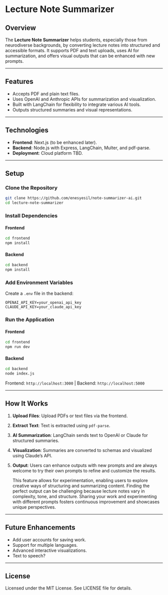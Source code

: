 # Lecture Note Summarizer

## Overview
The **Lecture Note Summarizer** helps students, especially those from neurodiverse backgrounds, by converting lecture notes into structured and accessible formats. It supports PDF and text uploads, uses AI for summarization, and offers visual outputs that can be enhanced with new prompts.

---

## Features
- Accepts PDF and plain text files.
- Uses OpenAI and Anthropic APIs for summarization and visualization.
- Built with LangChain for flexibility to integrate various AI tools.
- Outputs structured summaries and visual representations.

---

## Technologies
- **Frontend**: Next.js (to be enhanced later).
- **Backend**: Node.js with Express, LangChain, Multer, and pdf-parse.
- **Deployment**: Cloud platform TBD.

---

## Setup

### Clone the Repository
```bash
git clone https://github.com/enesyesil/note-summarizer-ai.git
cd lecture-note-summarizer
```

### Install Dependencies
#### Frontend
```bash
cd frontend
npm install
```
#### Backend
```bash
cd backend
npm install
```

### Add Environment Variables
Create a `.env` file in the backend:
```
OPENAI_API_KEY=your_openai_api_key
CLAUDE_API_KEY=your_claude_api_key
```

### Run the Application
#### Frontend
```bash
cd frontend
npm run dev
```
#### Backend
```bash
cd backend
node index.js
```
Frontend: `http://localhost:3000` | Backend: `http://localhost:5000`

---

## How It Works
1. **Upload Files**: Upload PDFs or text files via the frontend.
2. **Extract Text**: Text is extracted using `pdf-parse`.
3. **AI Summarization**: LangChain sends text to OpenAI or Claude for structured summaries.
4. **Visualization**: Summaries are converted to schemas and visualized using Claude’s API.
5. **Output**: Users can enhance outputs with new prompts and are always welcome to try their own prompts to refine and customize the results. 

   This feature allows for experimentation, enabling users to explore creative ways of structuring and summarizing content. Finding the perfect output can be challenging because lecture notes vary in complexity, tone, and structure. Sharing your work and experimenting with different prompts fosters continuous improvement and showcases unique perspectives.

---

## Future Enhancements
- Add user accounts for saving work.
- Support for multiple languages.
- Advanced interactive visualizations.
- Text to speech?

---

## License
Licensed under the MIT License. See LICENSE file for details.
